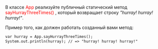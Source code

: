 В классе <app style=color:red> App </app> реализуйте публичный статический метод <shtt style=color:red> sayHurrayThreeTimes() </shtt>, который возвращает строку _"hurray! hurray! hurray!"_.

Пример того, как должен работать созданный вами метод:

```markdown
var hurray = App.sayHurrayThreeTimes();
System.out.println(hurray); // => "hurray! hurray! hurray!"
```
